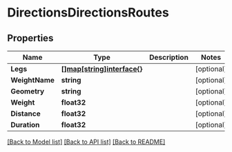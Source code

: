 # DirectionsDirectionsRoutes

## Properties

Name | Type | Description | Notes
------------ | ------------- | ------------- | -------------
**Legs** | [**[]map[string]interface{}**](map[string]interface{}.md) |  | [optional] 
**WeightName** | **string** |  | [optional] 
**Geometry** | **string** |  | [optional] 
**Weight** | **float32** |  | [optional] 
**Distance** | **float32** |  | [optional] 
**Duration** | **float32** |  | [optional] 

[[Back to Model list]](../README.md#documentation-for-models) [[Back to API list]](../README.md#documentation-for-api-endpoints) [[Back to README]](../README.md)


